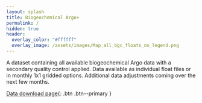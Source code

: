 ```yaml
---
layout: splash
title: Biogeochemical Argo+
permalink: /
hidden: true
header:
  overlay_color: "#ffffff"
  overlay_image: /assets/images/Map_all_bgc_floats_no_legend.png
---
```


A dataset containing all available biogeochemical Argo data with a secondary quality control applied. Data available as individual float files or in monthly 1x1 gridded options. Additional data adjustments coming over the next few months. 

[Data download page](data-download/){: .btn .btn--primary }
